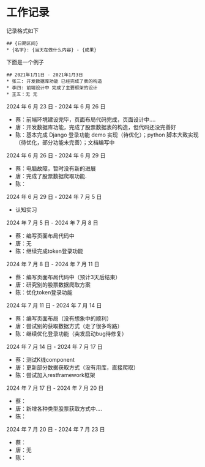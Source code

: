 # 工作记录

记录格式如下

```
## {日期区间}
* {名字}: {当天在做什么内容} - {成果}
```

下面是一个例子

```
## 2021年1月1日 - 2021年1月3日
* 张三: 开发数据库功能 已经完成了表的构造
* 李四: 前端设计中 完成了主要框架的设计
* 王五：无 无
```

2024 年 6 月 23 日 - 2024 年 6 月 26 日
- 蔡：前端环境建设完毕，页面布局代码完成，页面设计中....
- 唐：开发数据库功能，完成了股票数据表的构造，但代码还没完善好
- 陈：基本完成 Django 登录功能 demo 实现（待优化）；python 脚本大致实现（待优化，部分功能未完善）；文档编写中

2024 年 6 月 26 日 - 2024 年 6 月 29 日
- 蔡：电脑故障，暂时没有新的进展
- 唐：完成了股票数据爬取功能.
- 陈：

2024 年 6 月 29 日 - 2024 年 7 月 5 日
- 认知实习

2024 年 7 月 5 日 - 2024 年 7 月 8 日
- 蔡：编写页面布局代码中
- 唐：无
- 陈：继续完成token登录功能

2024 年 7 月 8 日 - 2024 年 7 月 11 日
- 蔡：编写页面布局代码中（预计3天后结束）
- 唐：研究别的股票数据爬取方案
- 陈：优化token登录功能

2024 年 7 月 11 日 - 2024 年 7 月 14 日
- 蔡：编写页面布局（没有想象中的顺利）
- 唐：尝试别的获取数据方式（走了很多弯路）
- 陈：继续优化登录功能（突发启动bug待修复）

2024 年 7 月 14 日 - 2024 年 7 月 17 日
- 蔡：测试K线component
- 唐：更新部分数据获取方式（没有用库，直接爬取）
- 陈：尝试加入restframework框架

2024 年 7 月 17 日 - 2024 年 7 月 20 日
- 蔡：
- 唐：新增各种类型股票获取方式中....
- 陈：

2024 年 7 月 20 日 - 2024 年 7 月 23 日
- 蔡：
- 唐：无
- 陈：
